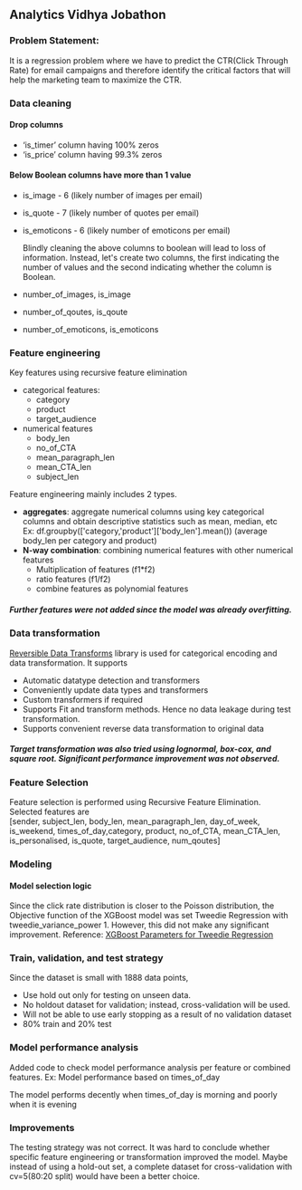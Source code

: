 ## Analytics Vidhya Jobathon

### Problem Statement:

It is a regression problem where we have to predict the CTR(Click Through Rate) for email campaigns
and therefore identify the critical factors that will help the marketing team to maximize the CTR.

### Data cleaning

#### Drop columns

* ‘is_timer’ column having 100% zeros
* ‘is_price’ column having 99.3% zeros

#### Below Boolean columns have more than 1 value

* is_image - 6 (likely number of images per email)
* is_quote - 7 (likely number of quotes per email)
* is_emoticons - 6 (likely number of emoticons per email)

  Blindly cleaning the above columns to boolean will lead to loss of information. Instead, let's
create two columns, the first indicating the number of values and the second indicating whether the
column is Boolean.

* number_of_images, is_image
* number_of_qoutes, is_qoute
* number_of_emoticons, is_emoticons

### Feature engineering

Key features using recursive feature elimination
* categorical features:
    *  category
    * product
    * target_audience
* numerical features
    * body_len
    * no_of_CTA
    * mean_paragraph_len
    * mean_CTA_len
    * subject_len

Feature engineering mainly includes 2 types.
* <b>aggregates</b>: aggregate numerical columns using key categorical columns and obtain
descriptive statistics such as mean, median, etc<br/>
Ex: df.groupby(['category,'product']['body_len'].mean())
(average body_len per category and product)
* <b>N-way combination</b>: combining numerical features with other numerical features
    *  Multiplication of features (f1*f2)
    * ratio features (f1/f2)
    * combine features as polynomial features
    
##### Further features were not added since the model was already overfitting.

### Data transformation

[Reversible Data Transforms](https://docs.sdv.dev/rdt) library is used for categorical encoding and data transformation. It
supports
* Automatic datatype detection and transformers
* Conveniently update data types and transformers
* Custom transformers if required
* Supports Fit and transform methods. Hence no data leakage during test transformation.
* Supports convenient reverse data transformation to original data

##### Target transformation was also tried using lognormal, box-cox, and square root. Significant performance improvement was not observed.

### Feature Selection

Feature selection is performed using Recursive Feature Elimination. Selected features are</br>
[sender, subject_len, body_len, mean_paragraph_len, day_of_week, is_weekend,
times_of_day,category, product, no_of_CTA, mean_CTA_len, is_personalised, is_quote,
target_audience, num_qoutes]

### Modeling
#### Model selection logic

Since the click rate distribution is closer to the Poisson distribution, the Objective function of the
XGBoost model was set Tweedie Regression with tweedie_variance_power 1. However, this did not
make any significant improvement.
Reference: [XGBoost Parameters for Tweedie Regression](https://xgboost.readthedocs.io/en/stable/parameter.html#parameters-for-tweedie-regression-objective-reg-tweedie)

### Train, validation, and test strategy

Since the dataset is small with 1888 data points,
* Use hold out only for testing on unseen data.
* No holdout dataset for validation; instead, cross-validation will be used.
* Will not be able to use early stopping as a result of no validation dataset
* 80% train and 20% test

### Model performance analysis
Added code to check model performance analysis per feature or combined features.
Ex: Model performance based on times_of_day

The model performs decently when times_of_day is morning and poorly when it is evening

### Improvements

The testing strategy was not correct. It was hard to conclude whether specific feature engineering or
transformation improved the model. Maybe instead of using a hold-out set, a complete dataset for
cross-validation with cv=5(80:20 split) would have been a better choice.
